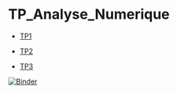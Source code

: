 # TP_Analyse_Numerique
- [TP1][TP1]       



 [TP1]: https://github.com/mohameedboud/TP_Analyse_Num-rique/blob/main/TP1/TP1_E.ipynb
 
- [TP2][TP2]       



 [TP2]: https://github.com/mohameedboud/TP_Analyse_Num-rique/blob/main/TP2/TP2_E.ipynb
 
 - [TP3][TP3]       



 [TP3]: https://github.com/mohameedboud/TP_Analyse_Num-rique/tree/main/Projet%20TP3






[![Binder](https://mybinder.org/badge_logo.svg)](https://mybinder.org/v2/gh/mohameedboud/TP_Analyse_Num-rique/main)
